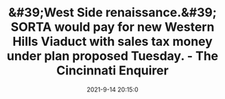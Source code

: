 ---
"title": "&amp;#39;West Side renaissance.&amp;#39; SORTA would pay for new Western Hills Viaduct with sales tax money under plan proposed Tuesday. - The Cincinnati Enquirer"
"date": "2021-9-14 20:15:0"
"feed_name": "GOOGLENEWSCONSTRUCTION"
"feed_website": "https://news.google.com/search?q=construction%2Bincident&hl=en-US&gl=US&ceid=US:en"
"feed_rss": "https://news.google.com/rss/search?q=construction%2Bincident&hl=en-US&gl=US&ceid=US:en"
"link": "https://www.cincinnati.com/story/news/politics/2021/09/14/western-hills-viaduct-get-full-funding-thanks-issue-7-sales-tax/8325305002/"
"file": "_posts/2021-1-1-9f1fc7562ce23ecc1ab9856a93027b09eea670c2.md"
"accident": "0"
"drilling": "0"
---